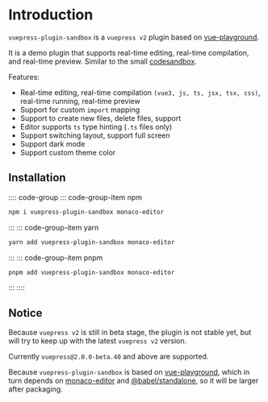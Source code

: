 # Introduction

`vuepress-plugin-sandbox` is a `vuepress v2` plugin based on [vue-playground](../vue-playground/).

It is a demo plugin that supports real-time editing, real-time compilation, and real-time preview. Similar to the small [codesandbox](https://codesandbox.io/).

Features:

- Real-time editing, real-time compilation `(vue3, js, ts, jsx, tsx, css)`, real-time running, real-time preview
- Support for custom `import` mapping
- Support to create new files, delete files, support
- Editor supports `ts` type hinting (`.ts` files only)
- Support switching layout, support full screen
- Support dark mode
- Support custom theme color

## Installation

:::: code-group
::: code-group-item npm

```bash
npm i vuepress-plugin-sandbox monaco-editor
```

:::
::: code-group-item yarn

```bash
yarn add vuepress-plugin-sandbox monaco-editor
```

:::
::: code-group-item pnpm

```bash
pnpm add vuepress-plugin-sandbox monaco-editor
```

:::
::::

## Notice

Because `vuepress v2` is still in beta stage, the plugin is not stable yet, but will try to keep up with the latest `vuepress v2` version.

Currently `vuepress@2.0.0-beta.40` and above are supported.

Because `vuepress-plugin-sandbox` is based on [vue-playground](../vue-playground/), which in turn depends on [monaco-editor](https://github.com/microsoft/monaco-editor) and [@babel/standalone](https://babeljs.io/docs/en/babel-standalone), so it will be larger after packaging.
